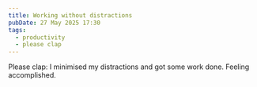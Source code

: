 ```yaml
---
title: Working without distractions
pubDate: 27 May 2025 17:30
tags: 
  - productivity
  - please clap
---
```


Please clap: I minimised my distractions and got some work done. Feeling accomplished.